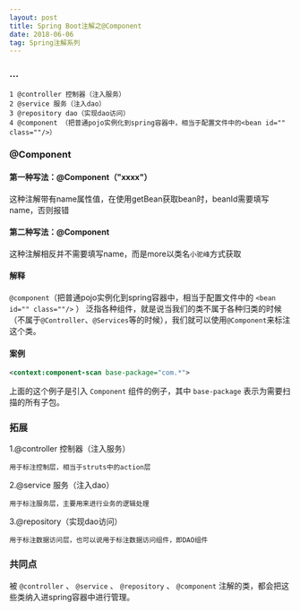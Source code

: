 ```yaml
---
layout: post
title: Spring Boot注解之@Component
date: 2018-06-06
tag: Spring注解系列
---
```


### ...

```text
1 @controller 控制器（注入服务）
2 @service 服务（注入dao）
3 @repository dao（实现dao访问）
4 @component （把普通pojo实例化到spring容器中，相当于配置文件中的<bean id="" class=""/>）
```

### @Component

#### **第一种写法：@Component（"xxxx"）**

这种注解带有name属性值，在使用getBean获取bean时，beanId需要填写name，否则报错

#### **第二种写法：@Component**

这种注解相反并不需要填写name，而是more以类名`小驼峰`方式获取

#### **解释**

`@component`（把普通pojo实例化到spring容器中，相当于配置文件中的 `<bean id="" class=""/>` ）
泛指各种组件，就是说当我们的类不属于各种归类的时候（不属于`@Controller`、`@Services`等的时候），我们就可以使用`@Component`来标注这个类。

#### **案例**

```xml
<context:component-scan base-package="com.*"> 
```

上面的这个例子是引入 `Component` 组件的例子，其中 `base-package` 表示为需要扫描的所有子包。 

### 拓展

1.@controller 控制器（注入服务）

```text
用于标注控制层，相当于struts中的action层
```

2.@service 服务（注入dao）

```text
用于标注服务层，主要用来进行业务的逻辑处理
```

3.@repository（实现dao访问）

```text
用于标注数据访问层，也可以说用于标注数据访问组件，即DAO组件
```

### 共同点

被 `@controller` 、 `@service` 、 `@repository` 、 `@component` 注解的类，都会把这些类纳入进spring容器中进行管理。
